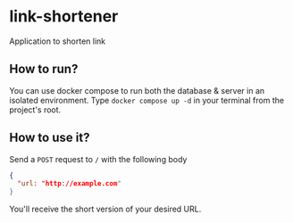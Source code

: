 # link-shortener

Application to shorten link

## How to run?

You can use docker compose to run both the database & server in an isolated environment. Type `docker compose up -d` in your terminal from the project's root.

## How to use it?

Send a `POST` request to `/`  with the following body

```json
{
  "url: "http://example.com"
}
```

You'll receive the short version of your desired URL.
